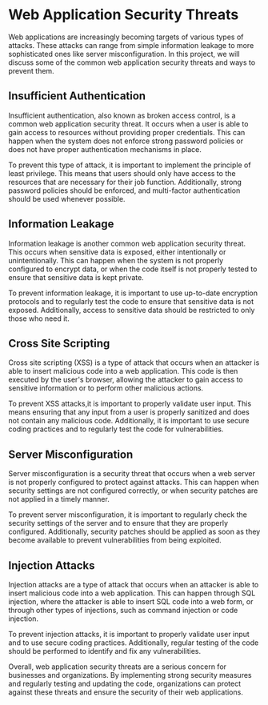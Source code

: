 # Web Application Security Threats

Web applications are increasingly becoming targets of various types of attacks. These attacks can range from simple information leakage to more sophisticated ones like server misconfiguration. In this project, we will discuss some of the common web application security threats and ways to prevent them.

## Insufficient Authentication
Insufficient authentication, also known as broken access control, is a common web application security threat. It occurs when a user is able to gain access to resources without providing proper credentials. This can happen when the system does not enforce strong password policies or does not have proper authentication mechanisms in place.

To prevent this type of attack, it is important to implement the principle of least privilege. This means that users should only have access to the resources that are necessary for their job function. Additionally, strong password policies should be enforced, and multi-factor authentication should be used whenever possible.

## Information Leakage
Information leakage is another common web application security threat. This occurs when sensitive data is exposed, either intentionally or unintentionally. This can happen when the system is not properly configured to encrypt data, or when the code itself is not properly tested to ensure that sensitive data is kept private.

To prevent information leakage, it is important to use up-to-date encryption protocols and to regularly test the code to ensure that sensitive data is not exposed. Additionally, access to sensitive data should be restricted to only those who need it.

## Cross Site Scripting
Cross site scripting (XSS) is a type of attack that occurs when an attacker is able to insert malicious code into a web application. This code is then executed by the user's browser, allowing the attacker to gain access to sensitive information or to perform other malicious actions.

To prevent XSS attacks,it is important to properly validate user input. This means ensuring that any input from a user is properly sanitized and does not contain any malicious code. Additionally, it is important to use secure coding practices and to regularly test the code for vulnerabilities.

## Server Misconfiguration
Server misconfiguration is a security threat that occurs when a web server is not properly configured to protect against attacks. This can happen when security settings are not configured correctly, or when security patches are not applied in a timely manner.

To prevent server misconfiguration, it is important to regularly check the security settings of the server and to ensure that they are properly configured. Additionally, security patches should be applied as soon as they become available to prevent vulnerabilities from being exploited.

## Injection Attacks
Injection attacks are a type of attack that occurs when an attacker is able to insert malicious code into a web application. This can happen through SQL injection, where the attacker is able to insert SQL code into a web form, or through other types of injections, such as command injection or code injection.

To prevent injection attacks, it is important to properly validate user input and to use secure coding practices. Additionally, regular testing of the code should be performed to identify and fix any vulnerabilities.

Overall, web application security threats are a serious concern for businesses and organizations. By implementing strong security measures and regularly testing and updating the code, organizations can protect against these threats and ensure the security of their web applications.
